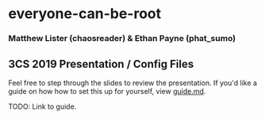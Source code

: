 # everyone-can-be-root
### Matthew Lister (chaosreader) & Ethan Payne (phat_sumo)


## 3CS 2019 Presentation / Config Files

Feel free to step through the slides to review the presentation. If you'd like a guide on how how to set this up for yourself, view [guide.md](./guide.md).

TODO: Link to guide.

